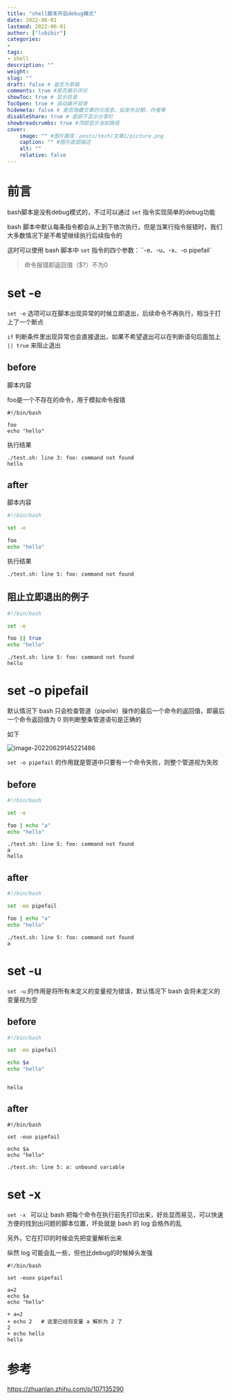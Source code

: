 ```yaml
---
title: "shell脚本开启debug模式" 
date: 2022-06-01
lastmod: 2022-06-01
author: ["lvbibir"] 
categories: 
- 
tags: 
- shell
description: "" 
weight: 
slug: ""
draft: false # 是否为草稿
comments: true #是否展示评论
showToc: true # 显示目录
TocOpen: true # 自动展开目录
hidemeta: false # 是否隐藏文章的元信息，如发布日期、作者等
disableShare: true # 底部不显示分享栏
showbreadcrumbs: true #顶部显示当前路径
cover:
    image: "" #图片路径：posts/tech/文章1/picture.png
    caption: "" #图片底部描述
    alt: ""
    relative: false
---
```

# 前言

bash脚本是没有debug模式的，不过可以通过 `set` 指令实现简单的debug功能

bash 脚本中默认每条指令都会从上到下依次执行，但是当某行指令报错时，我们大多数情况下是不希望继续执行后续指令的

这时可以使用 bash 脚本中 `set` 指令的四个参数：``-e、-u、-x、-o pipefail`

> 命令报错即返回值（$?）不为0

# set -e

`set -e` 选项可以在脚本出现异常的时候立即退出，后续命令不再执行，相当于打上了一个断点

`if` 判断条件里出现异常也会直接退出，如果不希望退出可以在判断语句后面加上 `|| true` 来阻止退出

## before

脚本内容

foo是一个不存在的命令，用于模拟命令报错

```shell
#!/bin/bash

foo
echo "hello"
```

执行结果

```
./test.sh: line 3: foo: command not found
hello
```

## after

脚本内容

```bash
#!/bin/bash

set -e

foo
echo "hello"
```

执行结果

```
./test.sh: line 5: foo: command not found
```

## 阻止立即退出的例子

```bash
#!/bin/bash

set -e

foo || true
echo "hello"
```

```
./test.sh: line 5: foo: command not found
hello
```

# set -o pipefail

默认情况下 bash 只会检查管道（pipelie）操作的最后一个命令的返回值，即最后一个命令返回值为 0 则判断整条管道语句是正确的

如下

![image-20220629145221486](https://image.lvbibir.cn/blog/image-20220629145221486.png)

`set -o pipefail` 的作用就是管道中只要有一个命令失败，则整个管道视为失败

## before

```bash
#!/bin/bash

set -e

foo | echo "a"
echo "hello"
```

```
./test.sh: line 5: foo: command not found
a
hello
```

## after

```bash
#!/bin/bash

set -eo pipefail

foo | echo "a"
echo "hello"
```

```
./test.sh: line 5: foo: command not found
a
```

# set -u

`set -u` 的作用是将所有未定义的变量视为错误，默认情况下 bash 会将未定义的变量视为空

## before

```bash
#!/bin/bash

set -eo pipefail

echo $a
echo "hello"
```

```

hello
```

## after

```
#!/bin/bash

set -euo pipefail

echo $a
echo "hello"
```

```
./test.sh: line 5: a: unbound variable
```

# set -x

`set -x ` 可以让 bash 把每个命令在执行前先打印出来，好处显而易见，可以快速方便的找到出问题的脚本位置，坏处就是 bash 的 log 会格外的乱

另外，它在打印的时候会先把变量解析出来

纵然 log 可能会乱一些，但也比debug的时候掉头发强

```
#!/bin/bash

set -euox pipefail

a=2
echo $a
echo "hello"
```

```
+ a=2
+ echo 2   # 这里已经将变量 a 解析为 2 了
2
+ echo hello
hello
```

# 参考

https://zhuanlan.zhihu.com/p/107135290